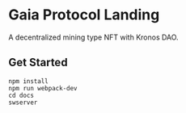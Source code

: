 # Gaia Protocol Landing

A decentralized mining type NFT with Kronos DAO.

## Get Started

```
npm install
npm run webpack-dev
cd docs
swserver
```
